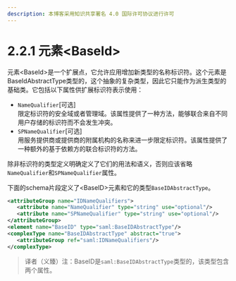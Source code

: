 ```yaml
---
description: 本博客采用知识共享署名 4.0 国际许可协议进行许可
---
```


# 2.2.1 元素\<BaseId>

元素\<BaseId>是一个扩展点，它允许应用增加新类型的名称标识符。这个元素是BaseIdAbstractType类型的，这个抽象的复杂类型，因此它只能作为派生类型的基础类。它包括以下属性供扩展标识符表示使用：

* `NameQualifier`\[可选]\
  限定标识符的安全域或者管理域。该属性提供了一种方法，能够联合来自不同用户存储的标识符而不会发生冲突。
* `SPNameQualifier`\[可选]\
  用服务提供商或提供商的附属机构的名称来进一步限定标识符。该属性提供了一种额外的基于依赖方的联合标识符的方法。

除非标识符的类型定义明确定义了它们的用法和语义，否则应该省略`NameQualifier`和`SPNameQualifier`属性。



下面的schema片段定义了\<BaseID>元素和它的类型`BaseIDAbstractType`。

```xml
<attributeGroup name="IDNameQualifiers">
   <attribute name="NameQualifier" type="string" use="optional"/>
   <attribute name="SPNameQualifier" type="string" use="optional"/>
</attributeGroup>
<element name="BaseID" type="saml:BaseIDAbstractType"/>
<complexType name="BaseIDAbstractType" abstract="true">
   <attributeGroup ref="saml:IDNameQualifiers"/>
</complexType>
```

> 译者（义臻）注：BaseID是`saml:BaseIDAbstractType`类型的，该类型包含两个属性。
